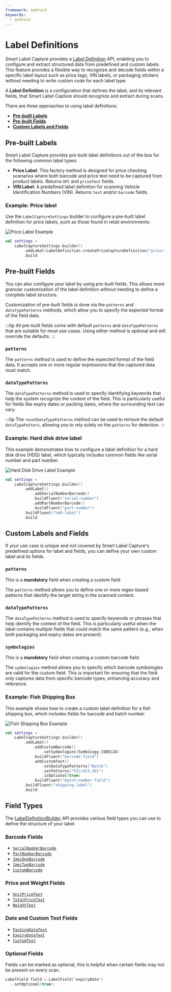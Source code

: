 ```yaml
---
framework: android
keywords:
  - android
---
```


# Label Definitions

Smart Label Capture provides a [Label Definition](https://docs.scandit.com/data-capture-sdk/android/label-capture/api/label-definition.html#label-definition) API, enabling you to configure and extract structured data from predefined and custom labels. This feature provides a flexible way to recognize and decode fields within a specific label layout such as price tags, VIN labels, or packaging stickers without needing to write custom code for each label type.

A **Label Definition** is a configuration that defines the label, and its relevant fields, that Smart Label Capture should recognize and extract during scans.

There are three approaches to using label definitions:

- [**Pre-built Labels**](#pre-built-labels)
- [**Pre-built Fields**](#pre-built-fields)
- [**Custom Labels and Fields**](#custom-labels-and-fields)

## Pre-built Labels

Smart Label Capture provides pre-built label definitions out of the box for the following common label types:

- **Price Label**: This factory method is designed for price checking scenarios where both barcode and price text need to be captured from product labels. Returns `UPC` and `priceText` fields.
- **VIN Label**: A predefined label definition for scanning Vehicle Identification Numbers (VIN). Returns `text` and/or `barcode` fields.

### Example: Price label

Use the `LabelCaptureSettings` builder to configure a pre-built label definition for price labels, such as those found in retail environments:

![Price Label Example](/img/slc/price-label.png)

```kotlin
val settings = 
    LabelCaptureSettings.builder()
        .addLabel(LabelDefinition.createPriceCaptureDefinition("price-label"))
        .build
```

## Pre-built Fields

You can also configure your label by using pre-built fields. This allows more granular customization of the label definition without needing to define a complete label structure.

Customization of pre-built fields is done via the `patterns` and `dataTypePatterns` methods, which allow you to specify the expected format of the field data.

:::tip
All pre-built fields come with default `patterns` and `dataTypePatterns` that are suitable for most use cases. Using either method is optional and will override the defaults.
:::

### `patterns`

The `patterns` method is used to define the expected format of the field data. It accepts one or more regular expressions that the captured data must match.

### `dataTypePatterns`

The `dataTypePatterns` method is used to specify identifying keywords that help the system recognize the context of the field. This is particularly useful for fields like expiry dates or packing dates, where the surrounding text can vary.

:::tip
The `resetDataTypePatterns` method can be used to remove the default `dataTypePattern`, allowing you to rely solely on the `patterns` for detection.
:::

### Example: Hard disk drive label

This example demonstrates how to configure a label definition for a hard disk drive (HDD) label, which typically includes common fields like serial number and part number.

![Hard Disk Drive Label Example](/img/slc/hdd-label.png)

```kotlin
val settings = 
    LabelCaptureSettings.builder()
        .addLabel()
            .addSerialNumberBarcode()
            .buildFluent("serial-number")
            .addPartNumberBarcode()
            .buildFluent("part-number")
        .buildFluent("hdd-label")
        .build
```

## Custom Labels and Fields

If your use case is unique and not covered by Smart Label Capture's predefined options for label and fields, you can define your own custom label and its fields.

### `patterns`

This is a **mandatory** field when creating a custom field.

The `patterns` method allows you to define one or more regex-based patterns that identify the target string in the scanned content.

### `dataTypePatterns`

The `dataTypePatterns` method is used to specify keywords or phrases that help identify the context of the field. This is particularly useful when the label contains multiple fields that could match the same pattern (e.g., when both packaging and expiry dates are present).

### `symbologies`

This is a **mandatory** field when creating a custom barcode field.

The `symbologies` method allows you to specify which barcode symbologies are valid for the custom field. This is important for ensuring that the field only captures data from specific barcode types, enhancing accuracy and relevance.

### Example: Fish Shipping Box

This example shows how to create a custom label definition for a fish shipping box, which includes fields for barcode and batch number.

![Fish Shipping Box Example](/img/slc/fish-shipping-box.png)

```kotlin
val settings = 
    LabelCaptureSettings.builder()
        .addLabel()
            .addCustomBarcode()
                .setSymbologies(Symbology.CODE128)
            .buildFluent("barcode-field")
            .addCustomText()
                .setDataTypePatterns("Batch")
                .setPatterns("FZ\\d{5,10}")
                .isOptional(true)
            .buildFluent("batch-number-field")
        .buildFluent("shipping-label")
        .build
```

## Field Types

The [LabelDefinitionBuilder](https://docs.scandit.com/data-capture-sdk/android/label-capture/api/label-definition-builder.html) API provides various field types you can use to define the structure of your label.

### Barcode Fields

* [`SerialNumberBarcode`](https://docs.scandit.com/data-capture-sdk/android/label-capture/api/serial-number-barcode.html#serial-number-barcode)
* [`PartNumberBarcode`](https://docs.scandit.com/data-capture-sdk/android/label-capture/api/part-number-barcode.html#part-number-barcode)
* [`ImeiOneBarcode`](https://docs.scandit.com/data-capture-sdk/android/label-capture/api/imei-one-barcode.html#imei-one-barcode)
* [`ImeiTwoBarcode`](https://docs.scandit.com/data-capture-sdk/android/label-capture/api/imei-two-barcode.html#imei-two-barcode)
* [`CustomBarcode`](https://docs.scandit.com/data-capture-sdk/android/label-capture/api/custom-barcode.html#custom-barcode)

### Price and Weight Fields

* [`UnitPriceText`](https://docs.scandit.com/data-capture-sdk/android/label-capture/api/unit-price-text.html#unit-price-text)
* [`TotalPriceText`](https://docs.scandit.com/data-capture-sdk/android/label-capture/api/total-price-text.html#total-price-text)
* [`WeightText`](https://docs.scandit.com/data-capture-sdk/android/label-capture/api/weight-text.html#weight-text)

### Date and Custom Text Fields

* [`PackingDateText`](https://docs.scandit.com/data-capture-sdk/android/label-capture/api/packing-date-text.html#packing-date-text)
* [`ExpiryDateText`](https://docs.scandit.com/data-capture-sdk/android/label-capture/api/expiry-date-text.html#expiry-date-text)
* [`CustomText`](https://docs.scandit.com/data-capture-sdk/android/label-capture/api/custom-text.html#custom-text)

### Optional Fields

Fields can be marked as optional, this is helpful when certain fields may not be present on every scan.

```kotlin
LabelField field = LabelField('expiryDate')
  ..setOptional(true);
```